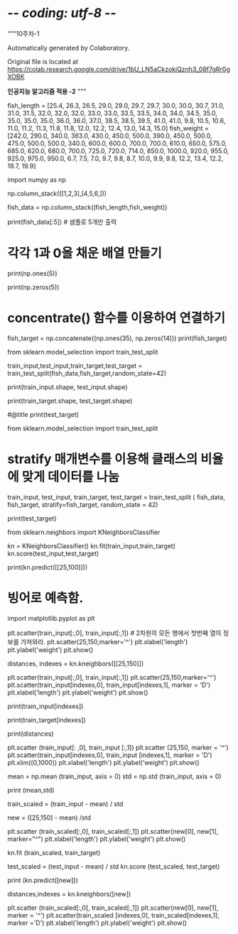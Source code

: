 # -*- coding: utf-8 -*-
"""10주차-1

Automatically generated by Colaboratory.

Original file is located at
    https://colab.research.google.com/drive/1bU_LN5aCkzokiQznh3_08f7gRr0gXOBK

**인공지능 알고리즘 적용 -2**
"""

fish_length = [25.4, 26.3, 26.5, 29.0, 29.0, 29.7, 29.7, 30.0, 30.0, 30.7, 31.0, 31.0, 
                31.5, 32.0, 32.0, 32.0, 33.0, 33.0, 33.5, 33.5, 34.0, 34.0, 34.5, 35.0, 
                35.0, 35.0, 35.0, 36.0, 36.0, 37.0, 38.5, 38.5, 39.5, 41.0, 41.0, 9.8, 
                10.5, 10.6, 11.0, 11.2, 11.3, 11.8, 11.8, 12.0, 12.2, 12.4, 13.0, 14.3, 15.0]
fish_weight = [242.0, 290.0, 340.0, 363.0, 430.0, 450.0, 500.0, 390.0, 450.0, 500.0, 475.0, 500.0, 
                500.0, 340.0, 600.0, 600.0, 700.0, 700.0, 610.0, 650.0, 575.0, 685.0, 620.0, 680.0, 
                700.0, 725.0, 720.0, 714.0, 850.0, 1000.0, 920.0, 955.0, 925.0, 975.0, 950.0, 6.7, 
                7.5, 7.0, 9.7, 9.8, 8.7, 10.0, 9.9, 9.8, 12.2, 13.4, 12.2, 19.7, 19.9]

import numpy as np

np.column_stack(([1,2,3],[4,5,6,]))

fish_data = np.column_stack((fish_length,fish_weight))

print(fish_data[:5]) # 샘플로 5개만 출력

# 각각 1과 0을 채운 배열 만들기
print(np.ones(5))

print(np.zeros(5))

# concentrate() 함수를 이용하여 연결하기
fish_target = np.concatenate((np.ones(35), np.zeros(14)))
print(fish_target)

from sklearn.model_selection import train_test_split

train_input,test_input,train_target,test_target = train_test_split(fish_data,fish_target,random_state=42)

print(train_input.shape, test_input.shape)

print(train_target.shape, test_target.shape)

#@title
print(test_target)

from sklearn.model_selection import train_test_split
# stratify 매개변수를 이용해 클래스의 비율에 맞게 데이터를 나눔
train_input, test_input, train_target, test_target = train_test_split ( fish_data, fish_target, stratify=fish_target, random_state = 42)

print(test_target)

from sklearn.neighbors import KNeighborsClassifier

kn = KNeighborsClassifier()
kn.fit(train_input,train_target)
kn.score(test_input,test_target)

print(kn.predict([[25,100]]))
# 빙어로 예측함.

import matplotlib.pyplot as plt

plt.scatter(train_input[:,0], train_input[:,1]) # 2차원의 모든 행에서 첫번째 열의 정보를 가져와라.
plt.scatter(25,150,marker='^')
plt.xlabel('length')
plt.ylabel('weight')
plt.show()

distances, indexes = kn.kneighbors([[25,150]])

plt.scatter(train_input[:,0], train_input[:,1])
plt.scatter(25,150,marker='^')
plt.scatter(train_input[indexes,0],
            train_input[indexes,1], marker = 'D')
plt.xlabel('length')
plt.ylabel('weight')
plt.show()

print(train_input[indexes])

print(train_target[indexes])

print(distances)

plt.scatter (train_input[: ,0], train_input [:,1])
plt.scatter (25,150, marker = '^')
plt.scatter(train_input[indexes,0],
            train_input [indexes,1], marker = 'D')
plt.xlim((0,1000))
plt.xlabel('length')
plt.ylabel('weight')
plt.show()

mean = np.mean (train_input, axis =  0)
std = np.std (train_input, axis = 0)

print (mean,std)

train_scaled = (train_input - mean) / std

new = ([25,150] - mean) /std

plt.scatter (train_scaled[:,0], train_scaled[:,1])
plt.scatter(new[0], new[1], marker="^")
plt.xlabel('length')
plt.ylabel('weight')
plt.show()

kn.fit (train_scaled, train_target)

test_scaled = (test_input - mean) / std
kn.score (test_scaled, test_target)

print (kn.predict([new]))

distances,indexes = kn.kneighbors([new])

plt.scatter (train_scaled[:,0], train_scaled[:,1])
plt.scatter(new[0], new[1], marker = '^')
plt.scatter(train_scaled [indexes,0],
            train_scaled[indexes,1], marker ='D')
plt.xlabel('length')
plt.ylabel('weight')
plt.show()